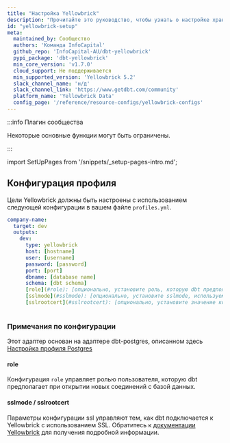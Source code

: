 ```yaml
---
title: "Настройка Yellowbrick"
description: "Прочитайте это руководство, чтобы узнать о настройке хранилища Yellowbrick в dbt."
id: "yellowbrick-setup"
meta:
  maintained_by: Сообщество
  authors: 'Команда InfoCapital'
  github_repo: 'InfoCapital-AU/dbt-yellowbrick'
  pypi_package: 'dbt-yellowbrick'
  min_core_version: 'v1.7.0'
  cloud_support: Не поддерживается
  min_supported_version: 'Yellowbrick 5.2'
  slack_channel_name: 'н/д'
  slack_channel_link: 'https://www.getdbt.com/community'
  platform_name: 'Yellowbrick Data'
  config_page: '/reference/resource-configs/yellowbrick-configs'
---
```


:::info Плагин сообщества

Некоторые основные функции могут быть ограничены.

:::

import SetUpPages from '/snippets/_setup-pages-intro.md';

<SetUpPages meta={frontMatter.meta}/>

## Конфигурация профиля

Цели Yellowbrick должны быть настроены с использованием следующей конфигурации в вашем файле `profiles.yml`.

<File name='~/.dbt/profiles.yml'>

```yaml
company-name:
  target: dev
  outputs:
    dev:
      type: yellowbrick
      host: [hostname]
      user: [username]
      password: [password]
      port: [port]
      dbname: [database name]
      schema: [dbt schema]
      [role](#role): [опционально, установите роль, которую dbt предполагает при выполнении запросов]
      [sslmode](#sslmode): [опционально, установите sslmode, используемый для подключения к базе данных]
      [sslrootcert](#sslrootcert): [опционально, установите значение конфигурации sslrootcert на новый путь к файлу, чтобы настроить расположение файла, содержащего корневые сертификаты]
  
```

</File>

### Примечания по конфигурации

Этот адаптер основан на адаптере dbt-postgres, описанном здесь [Настройка профиля Postgres](/docs/core/connect-data-platform/postgres-setup)

#### role

Конфигурация `role` управляет ролью пользователя, которую dbt предполагает при открытии новых соединений с базой данных.

#### sslmode / sslrootcert

Параметры конфигурации ssl управляют тем, как dbt подключается к Yellowbrick с использованием SSL. Обратитесь к [документации Yellowbrick](https://docs.yellowbrick.com/5.2.27/client_tools/config_ssl_for_clients_intro.html) для получения подробной информации.